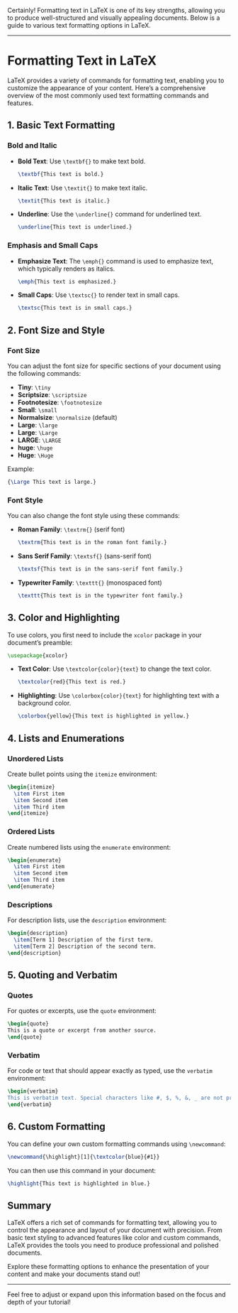 Certainly! Formatting text in LaTeX is one of its key strengths, allowing you to produce well-structured and visually appealing documents. Below is a guide to various text formatting options in LaTeX.

---

# Formatting Text in LaTeX

LaTeX provides a variety of commands for formatting text, enabling you to customize the appearance of your content. Here’s a comprehensive overview of the most commonly used text formatting commands and features.

## 1. Basic Text Formatting

### Bold and Italic

- **Bold Text**: Use `\textbf{}` to make text bold.
  ```latex
  \textbf{This text is bold.}
  ```

- **Italic Text**: Use `\textit{}` to make text italic.
  ```latex
  \textit{This text is italic.}
  ```

- **Underline**: Use the `\underline{}` command for underlined text.
  ```latex
  \underline{This text is underlined.}
  ```

### Emphasis and Small Caps

- **Emphasize Text**: The `\emph{}` command is used to emphasize text, which typically renders as italics.
  ```latex
  \emph{This text is emphasized.}
  ```

- **Small Caps**: Use `\textsc{}` to render text in small caps.
  ```latex
  \textsc{This text is in small caps.}
  ```

## 2. Font Size and Style

### Font Size

You can adjust the font size for specific sections of your document using the following commands:

- **Tiny**: `\tiny`
- **Scriptsize**: `\scriptsize`
- **Footnotesize**: `\footnotesize`
- **Small**: `\small`
- **Normalsize**: `\normalsize` (default)
- **Large**: `\large`
- **Large**: `\Large`
- **LARGE**: `\LARGE`
- **huge**: `\huge`
- **Huge**: `\Huge`

Example:
```latex
{\Large This text is large.}
```

### Font Style

You can also change the font style using these commands:

- **Roman Family**: `\textrm{}` (serif font)
  ```latex
  \textrm{This text is in the roman font family.}
  ```

- **Sans Serif Family**: `\textsf{}` (sans-serif font)
  ```latex
  \textsf{This text is in the sans-serif font family.}
  ```

- **Typewriter Family**: `\texttt{}` (monospaced font)
  ```latex
  \texttt{This text is in the typewriter font family.}
  ```

## 3. Color and Highlighting

To use colors, you first need to include the `xcolor` package in your document’s preamble:

```latex
\usepackage{xcolor}
```

- **Text Color**: Use `\textcolor{color}{text}` to change the text color.
  ```latex
  \textcolor{red}{This text is red.}
  ```

- **Highlighting**: Use `\colorbox{color}{text}` for highlighting text with a background color.
  ```latex
  \colorbox{yellow}{This text is highlighted in yellow.}
  ```

## 4. Lists and Enumerations

### Unordered Lists

Create bullet points using the `itemize` environment:

```latex
\begin{itemize}
  \item First item
  \item Second item
  \item Third item
\end{itemize}
```

### Ordered Lists

Create numbered lists using the `enumerate` environment:

```latex
\begin{enumerate}
  \item First item
  \item Second item
  \item Third item
\end{enumerate}
```

### Descriptions

For description lists, use the `description` environment:

```latex
\begin{description}
  \item[Term 1] Description of the first term.
  \item[Term 2] Description of the second term.
\end{description}
```

## 5. Quoting and Verbatim

### Quotes

For quotes or excerpts, use the `quote` environment:

```latex
\begin{quote}
This is a quote or excerpt from another source.
\end{quote}
```

### Verbatim

For code or text that should appear exactly as typed, use the `verbatim` environment:

```latex
\begin{verbatim}
This is verbatim text. Special characters like #, $, %, &, _ are not processed.
\end{verbatim}
```

## 6. Custom Formatting

You can define your own custom formatting commands using `\newcommand`:

```latex
\newcommand{\highlight}[1]{\textcolor{blue}{#1}}
```

You can then use this command in your document:

```latex
\highlight{This text is highlighted in blue.}
```

## Summary

LaTeX offers a rich set of commands for formatting text, allowing you to control the appearance and layout of your document with precision. From basic text styling to advanced features like color and custom commands, LaTeX provides the tools you need to produce professional and polished documents.

Explore these formatting options to enhance the presentation of your content and make your documents stand out!

--- 

Feel free to adjust or expand upon this information based on the focus and depth of your tutorial!